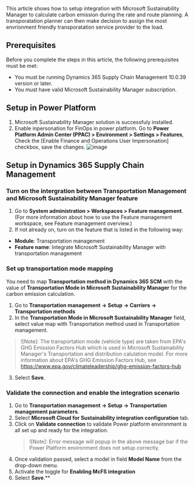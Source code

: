 This article shows how to setup integration with Microsoft Sustainability Manager to calculate carbon emission during the rate and route planning. A transporatation planner can then make decision to assign the most envrionment friendly transporatation service provider to the load.

## Prerequisites
Before you complete the steps in this article, the following prerequisites must be met:
- You must be running Dynamics 365 Supply Chain Management 10.0.39 version or later.
- You must have valid Microsoft Sustainability Manager subscription.


## Setup in Power Platform
1. Microsoft Sustainability Manager solution is successfuly installed.
2. Enable inpersonation for FinOps in power platform. Go to **Power Platform Admin Center (PPAC) > Environment > Settings > Features**, Check the [Enable Finance and Operations User Impersonation] checkbox, save the changes.
   ![image](https://github.com/MicrosoftDocs/Dynamics-365-Operations/assets/102585421/d07324e0-b914-45d3-840e-1de7838a5a7a)


## Setup in Dynamics 365 Supply Chain Management

### Turn on the intergration between Transportation Management and Microsoft Sustainability Manager feature
1.	Go to **System administration > Workspaces > Feature management**. (For more information about how to use the Feature management workspace, see Feature management overview.)
2.	If not already on, turn on the feature that is listed in the following way:
   - **Module**: Transportation management
   - **Feature name**: Integrate Microsoft Sustainability Manager with transportation management


### Set up transportation mode mapping
You need to map **Transportation method in Dynamics 365 SCM** with the value of **Transportation Mode in Microsoft Sustainability Manager** for the carbon emission calculation.

1. Go to **Transportation management -> Setup -> Carriers -> Transportation methods**
2. In the **Transportation Mode in Microsoft Sustainability Manager** field, select value map with Transportation method used in Transportation management. 
> ![Note]: The transportation mode (vehicle type) are taken from EPA's GHG Emission Factors Hub which is used in Microsoft Sustainability Manager's Transportation and distribution calulation model.
> For more information about EPA's GHG Emission Factors Hub, see https://www.epa.gov/climateleadership/ghg-emission-factors-hub
>
3. Select **Save**.

### Validate the connection and enable the integration scenario 

1. Go to **Transportation management -> Setup -> Transportation management parameters**. 
2. Select **Microsoft Cloud for Sustainability integration configuration** tab.
3. Click on **Validate connection** to validate Power platform environment is all set up and ready for the integration.
   >![Note]: Error message will popup in the above message bar if the Power Platform environment does not setup correctly.
   > 
5. Once validation passed, select a model in field **Model Name** from the drop-down menu.
6. Activate the toggle for **Enabling McFS integration**
7. Select **Save**.**
